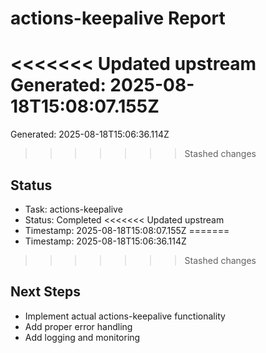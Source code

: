 # actions-keepalive Report

<<<<<<< Updated upstream
Generated: 2025-08-18T15:08:07.155Z
=======
Generated: 2025-08-18T15:06:36.114Z
>>>>>>> Stashed changes

## Status
- Task: actions-keepalive
- Status: Completed
<<<<<<< Updated upstream
- Timestamp: 2025-08-18T15:08:07.155Z
=======
- Timestamp: 2025-08-18T15:06:36.114Z
>>>>>>> Stashed changes

## Next Steps
- Implement actual actions-keepalive functionality
- Add proper error handling
- Add logging and monitoring
